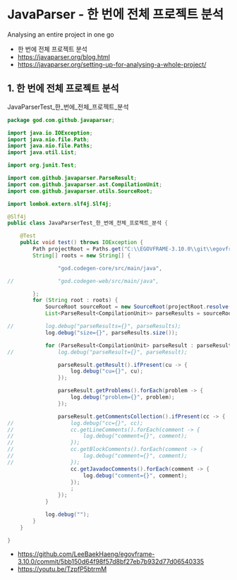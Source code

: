 # JavaParser - 한 번에 전체 프로젝트 분석

Analysing an entire project in one go
- 한 번에 전체 프로젝트 분석
- https://javaparser.org/blog.html
- https://javaparser.org/setting-up-for-analysing-a-whole-project/

## 1. 한 번에 전체 프로젝트 분석

JavaParserTest_한_번에_전체_프로젝트_분석

```java
package god.com.github.javaparser;

import java.io.IOException;
import java.nio.file.Path;
import java.nio.file.Paths;
import java.util.List;

import org.junit.Test;

import com.github.javaparser.ParseResult;
import com.github.javaparser.ast.CompilationUnit;
import com.github.javaparser.utils.SourceRoot;

import lombok.extern.slf4j.Slf4j;

@Slf4j
public class JavaParserTest_한_번에_전체_프로젝트_분석 {

	@Test
	public void test() throws IOException {
		Path projectRoot = Paths.get("C:\\EGOVFRAME-3.10.0\\git\\egovframe-3.10.0");
		String[] roots = new String[] {

				"god.codegen-core/src/main/java",

//				"god.codegen-web/src/main/java",

		};
		for (String root : roots) {
			SourceRoot sourceRoot = new SourceRoot(projectRoot.resolve(root));
			List<ParseResult<CompilationUnit>> parseResults = sourceRoot.tryToParse();

//			log.debug("parseResults={}", parseResults);
			log.debug("size={}", parseResults.size());

			for (ParseResult<CompilationUnit> parseResult : parseResults) {
//				log.debug("parseResult={}", parseResult);

				parseResult.getResult().ifPresent(cu -> {
					log.debug("cu={}", cu);
				});

				parseResult.getProblems().forEach(problem -> {
					log.debug("problem={}", problem);
				});

				parseResult.getCommentsCollection().ifPresent(cc -> {
//					log.debug("cc={}", cc);
//					cc.getLineComments().forEach(comment -> {
//						log.debug("comment={}", comment);
//					});
//					cc.getBlockComments().forEach(comment -> {
//						log.debug("comment={}", comment);
//					});
					cc.getJavadocComments().forEach(comment -> {
						log.debug("comment={}", comment);
					});
					;
				});
			}

			log.debug("");
		}
	}

}
```

- https://github.com/LeeBaekHaeng/egovframe-3.10.0/commit/5bb150d64f98f57d8bf27eb7b932d77d06540335
- https://youtu.be/TzpfP5btrmM
